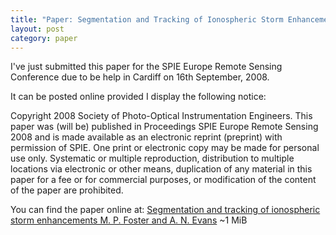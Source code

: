 ```yaml
--- 
title: "Paper: Segmentation and Tracking of Ionospheric Storm Enhancements"
layout: post
category: paper
---
```

I've just submitted this paper for the SPIE Europe Remote Sensing Conference due to be help in Cardiff on 16th September, 2008.

It can be posted online provided I display the following notice:

Copyright 2008 Society of Photo-Optical Instrumentation Engineers.
This paper was (will be) published in Proceedings SPIE Europe Remote Sensing 2008 and is made available as an
electronic reprint (preprint) with permission of SPIE. One print or electronic copy may be made for personal use only.
Systematic or multiple reproduction, distribution to multiple locations via electronic or other means, duplication of any
material in this paper for a fee or for commercial purposes, or modification of the content of the paper are prohibited.

You can find the paper online at: [Segmentation and tracking of ionospheric storm enhancements M. P. Foster and A. N. Evans](http://files.my-mili.eu/spie_2008.pdf "") ~1 MiB

